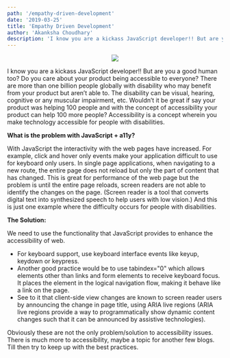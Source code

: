 ```yaml
---
path: '/empathy-driven-development'
date: '2019-03-25'
title: 'Empathy Driven Development'
author: 'Akanksha Choudhary'
description: 'I know you are a kickass JavaScript developer!! But are you a good human too? Do you care about your product being accessible to everyone? There are more than one billion people globally with disability who may benefit from your product but aren’t able to.'
---
```


<div style="text-align: center">
<img src="https://d117h1jjiq768j.cloudfront.net/images/default-source/blogs/2018/2018-05/web-accessibility-101-the-basics_870x450.jpg?sfvrsn=d14804d8_3" />
</div>

I know you are a kickass JavaScript developer!! But are you a good human too? Do you care about your product being accessible to everyone? There are more than one billion people globally with disability who may benefit from your product but aren’t able to. The disability can be visual, hearing, cognitive or any muscular impairment, etc. Wouldn’t it be great if say your product was helping 100 people and with the concept of accessibility your product can help 100 more people? Accessibility is a concept wherein you make technology accessible for people with disabilities.


**What is the problem with JavaScript + a11y?**

With JavaScript the interactivity with the web pages have increased. For example, click and hover only events make your application difficult to use for keyboard only users. In single page applications, when navigating to a new route, the entire page does not reload but only the part of content that has changed. This is great for performance of the web page but the problem is until the entire page reloads, screen readers are not able to identify the changes on the page. (Screen reader is a tool that converts digital text into synthesized speech to help users with low vision.) And this is just one example where the difficulty occurs for people with disabilities.


**The Solution:**

We need to use the functionality that JavaScript provides to enhance the accessibility of web.
 - For keyboard support, use keyboard interface events like keyup, keydown or keypress. 
 - Another good practice would be to use tabindex="0" which allows elements other than links and form elements to receive keyboard focus. It places the element in the logical navigation flow, making it behave like a link on the page.
 - See to it that client-side view changes are known to screen reader users by announcing the change in page title, using ARIA live regions (ARIA live regions provide a way to programmatically show dynamic content changes such that it can be announced by assistive technologies).

Obviously these are not the only problem/solution to accessibility issues. There is much more to accessibility, maybe a topic for another few blogs. Till then try to keep up with the best practices.

